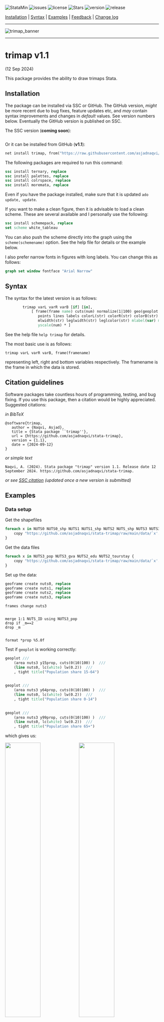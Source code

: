 
![StataMin](https://img.shields.io/badge/stata-2015-blue) ![issues](https://img.shields.io/github/issues/asjadnaqvi/stata-trimap) ![license](https://img.shields.io/github/license/asjadnaqvi/stata-trimap) ![Stars](https://img.shields.io/github/stars/asjadnaqvi/stata-trimap) ![version](https://img.shields.io/github/v/release/asjadnaqvi/stata-trimap) ![release](https://img.shields.io/github/release-date/asjadnaqvi/stata-trimap)


[Installation](#Installation) | [Syntax](#Syntax) | [Examples](#Examples) | [Feedback](#Feedback) | [Change log](#Change-log)

---

![trimap_banner](https://github.com/user-attachments/assets/a06e7bc6-3e2e-4356-adf1-48aadd511d3a)

---

# trimap v1.1
(12 Sep 2024)

This package provides the ability to draw trimaps Stata.


## Installation

The package can be installed via SSC or GitHub. The GitHub version, *might* be more recent due to bug fixes, feature updates etc, and *may* contain syntax improvements and changes in *default* values. See version numbers below. Eventually the GitHub version is published on SSC.

The SSC version (**coming soon**):

```stata

```

Or it can be installed from GitHub (**v1.1**):

```stata
net install trimap, from("https://raw.githubusercontent.com/asjadnaqvi/stata-trimap/main/installation/") replace
```

The following packages are required to run this command:

```stata
ssc install ternary, replace
ssc install palettes, replace
ssc install colrspace, replace
ssc install moremata, replace
```

Even if you have the package installed, make sure that it is updated `ado update, update`.

If you want to make a clean figure, then it is advisable to load a clean scheme. These are several available and I personally use the following:

```stata
ssc install schemepack, replace
set scheme white_tableau  
```

You can also push the scheme directly into the graph using the `scheme(schemename)` option. See the help file for details or the example below.

I also prefer narrow fonts in figures with long labels. You can change this as follows:

```stata
graph set window fontface "Arial Narrow"
```


## Syntax

The syntax for the latest version is as follows:

```stata
        trimap varL varR varB [if] [in], 
			[ frame(frame name) cuts(num) normalize(1|100) geo(geoplot layers) geopost(g) zoom fill
               points lines labels colorL(str) colorR(str) colorB(str) lwidth(str) msize(str) malpha(num) mcolor(str) mlcolor(str)
               mlwidth(str) leglwidth(str) leglcolor(str) mlabel(var) mlabsize(str) mlabcolor(str) mlabposition(str) xscale(num)
               yscale(num) * ]
```


See the help file `help trimap` for details.

The most basic use is as follows:

```
trimap varL varR varB, frame(framename)
```

representing left, right and bottom variables respectively. The framename is the frame in which the data is stored.

## Citation guidelines
Software packages take countless hours of programming, testing, and bug fixing. If you use this package, then a citation would be highly appreciated. Suggested citations:


*in BibTeX*

```
@software{trimap,
   author = {Naqvi, Asjad},
   title = {Stata package ``trimap''},
   url = {https://github.com/asjadnaqvi/stata-trimap},
   version = {1.1},
   date = {2024-09-12}
}
```

*or simple text*

```
Naqvi, A. (2024). Stata package "trimap" version 1.1. Release date 12 September 2024. https://github.com/asjadnaqvi/stata-trimap.
```


*or see [SSC citation](XXXX) (updated once a new version is submitted)*




## Examples


### Data setup

Get the shapefiles

```stata
foreach x in NUTS0 NUTS0_shp NUTS1 NUTS1_shp NUTS2 NUTS_shp NUTS3 NUTS3_shp {
	copy "https://github.com/asjadnaqvi/stata-trimap/raw/main/data/`x'.dta" "`x'.dta", replace
}
```


Get the data files

```stata
foreach x in NUTS3_pop NUTS3_gva NUTS2_edu NUTS2_tourstay {
	copy "https://github.com/asjadnaqvi/stata-trimap/raw/main/data/`x'.dta" "`x'.dta", replace
}
```


Set up the data:

```stata
geoframe create nuts0, replace
geoframe create nuts1, replace
geoframe create nuts2, replace
geoframe create nuts3, replace
```

```
frames change nuts3


merge 1:1 NUTS_ID using NUTS3_pop
drop if _m==2
drop _m


format *prop %5.0f
```

Test if `geoplot` is working correctly:

```stata
geoplot ///
	(area nuts3 y15prop, cuts(0(10)100) )  ///
	(line nuts0, lc(white) lw(0.2))  ///
	, tight title("Population share 15-64")
	
	
geoplot ///
	(area nuts3 y64prop, cuts(0(10)100) )  ///
	(line nuts0, lc(white) lw(0.2))  ///
	, tight	title("Population share 0-14")
	
	
geoplot ///
	(area nuts3 y99prop, cuts(0(10)100) )  ///
	(line nuts0, lc(white) lw(0.2))  ///
	, tight	title("Population share 65+")	
```

which gives us:

<img src="/figures/geoplottest1.png" width="48%"><img src="/figures/geoplottest2.png" width="48%">
<img src="/figures/geoplottest3.png" width="48%">


```stata
ternary y99prop y15prop y64prop, points 
```

<img src="/figures/ternary_test.png" width="100%">



### Test the command

```stata
trimap y99prop y15prop y64prop, frame(nuts3) mlc(white)
```

<img src="/figures/trimap1.png" width="100%">


```stata
trimap y99prop y15prop y64prop, frame(nuts3) mlc(white) ///
 geo( (line nuts0, lc(white) lw(0.05)) )
```

<img src="/figures/trimap2.png" width="100%">

```stata
trimap y99prop y15prop y64prop, frame(nuts3) zoom mlc(white) cuts(4) ///
	geo( (line nuts0, lc(white) lw(0.05)) )	 norm(1)
```

<img src="/figures/trimap2_1.png" width="100%">


```stata
trimap y99prop y15prop y64prop, frame(nuts3) zoom mlc(white) cuts(4) ///
	geo( (line nuts0, lc(white) lw(0.05)) )	
```

<img src="/figures/trimap3.png" width="100%">

```stata
trimap y99prop y15prop y64prop, frame(nuts3) zoom cuts(4) mlc(white)  ///
	geo((line nuts0, lc(white) lw(0.05)))
```

<img src="/figures/trimap4.png" width="100%">


```stata
trimap y99prop y15prop y64prop, frame(nuts3) zoom cuts(4) ///
geo( (line nuts1, lc(white) lw(0.05)) (line nuts0, lc(white) lw(0.2)) )
```

<img src="/figures/trimap5.png" width="100%">

```stata
trimap y99prop y15prop y64prop, frame(nuts3) zoom cuts(4) ///
	geo( (line nuts1, lc(white) lw(0.05)) (line nuts0, lc(white) lw(0.2)) )	///
	fill msym(point) 
```

<img src="/figures/trimap6.png" width="100%">

```stata
trimap y99prop y15prop y64prop, frame(nuts3) zoom cuts(4) ///
	geo( (line nuts1, lc(white) lw(0.05)) (line nuts0, lc(white) lw(0.2)) )	///
	fill msize(0.5) mcolor(white%50) leglc(black) mlc(white)
```

<img src="/figures/trimap7.png" width="100%">

```stata
trimap y99prop y15prop y64prop, frame(nuts3) zoom cuts(2) ///
	geo( (line nuts1, lc(white) lw(0.05)) (line nuts0, lc(white) lw(0.2)) )	///
	fill msize(0.5) mcolor(white%60) leglc(black) mlc(white)	
```

<img src="/figures/trimap8.png" width="100%">

```stata
trimap y99prop y15prop y64prop, frame(nuts3) zoom cuts(4) ///
	geo( (line nuts1, lc(white) lw(0.05)) (line nuts0, lc(white) lw(0.2)) )	///
	fill msize(0.5) mcolor(white%60) leglc(black) colorB(#FFFF00) colorL(#F11D8C) colorR(#01A0C6) mlc(white)
```

<img src="/figures/trimap9.png" width="100%">

### Try another layer

```stata
merge 1:1 NUTS_ID using NUTS3_gva
drop if _m==2
drop _m
```


```stata
trimap  gva_tertiary gva_primary gva_secondary, frame(nuts3) cuts(4) ///
	geo( (line nuts1, lc(white) lw(0.05)) (line nuts0, lc(white) lw(0.2)) )	///
	fill colorB(#FFFF00) colorL(#F11D8C) colorR(#01A0C6) msize(0.3) mcolor(black%60) mlc(none) 
```

<img src="/figures/trimap10.png" width="100%">

```stata
trimap  gva_secondary gva_tertiary gva_primary , frame(nuts3)   ///
	geo( (line nuts1, lc(white) lw(0.05)) (line nuts0, lc(white) lw(0.2)) )	///
	fill colorB(#FFFF00) colorL(#F11D8C) colorR(#01A0C6) msize(0.3) mcolor(black%60) mlc(none) 
```

<img src="/figures/trimap11.png" width="100%">

```stata
trimap  gva_secondary gva_tertiary gva_primary , frame(nuts3)  cuts(8) ///
	geo( (line nuts1, lc(white) lw(0.05)) (line nuts0, lc(white) lw(0.2)) )	///
	fill colorB(#FFFF00) colorL(#F11D8C) colorR(#01A0C6) msize(0.3) mcolor(black%60) mlc(none) 
```

<img src="/figures/trimap12.png" width="100%">

### And other layers at the NUTS2 level

```stata
frame change nuts2			


merge 1:1 NUTS_ID using NUTS2_edu
drop if _m==2
drop _m

trimap edu_primary  edu_secondary edu_tertiary, frame(nuts2) zoom  cuts(2)  ///
	geo( (line nuts1, lc(white) lw(0.05)) (line nuts0, lc(white) lw(0.2)) )	///
	fill msize(0.4) mcolor(black%60) mlc(none) 
```

<img src="/figures/trimap13.png" width="100%">


```stata
merge 1:1 NUTS_ID using NUTS2_tourstay.dta
drop if _m==2
drop _m	

trimap  tour_hotels tour_other tour_camping , frame(nuts2)  cuts(4) zoom  ///
	geo( (line nuts1, lc(white) lw(0.05)) (line nuts0, lc(white) lw(0.2)) )	///
	fill msize(0.4) mcolor(black%60) mlc(none) 
```

<img src="/figures/trimap14.png" width="100%">



## Feedback

Please open an [issue](https://github.com/asjadnaqvi/stata-trimap/issues) to report errors, feature enhancements, and/or other requests. 


## Change log

**v1.1 (12 Sep 2024)**
- Package aligned with `ternary` by adding options `norm()`, `mlabel()`, `mlabcolor()`, `mlabposition()`, `mlabsize()`.
- Minor cleanups.

**v1.0 (28 Aug 2024)**
- First release.





